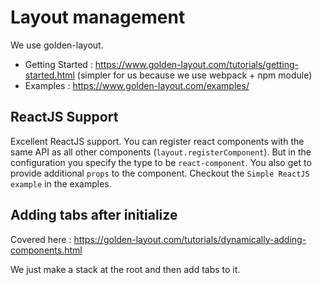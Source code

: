 # Layout management
We use golden-layout.

* Getting Started : https://www.golden-layout.com/tutorials/getting-started.html (simpler for us because we use webpack + npm module)
* Examples : https://www.golden-layout.com/examples/

## ReactJS Support
Excellent ReactJS support. You can register react components with the same API as all other components (`layout.registerComponent`). But in the configuration you specify the type to be `react-component`. You also get to provide additional `props` to the component. Checkout the `Simple ReactJS example` in the examples.

## Adding tabs after initialize
Covered here : https://golden-layout.com/tutorials/dynamically-adding-components.html

We just make a stack at the root and then add tabs to it.
